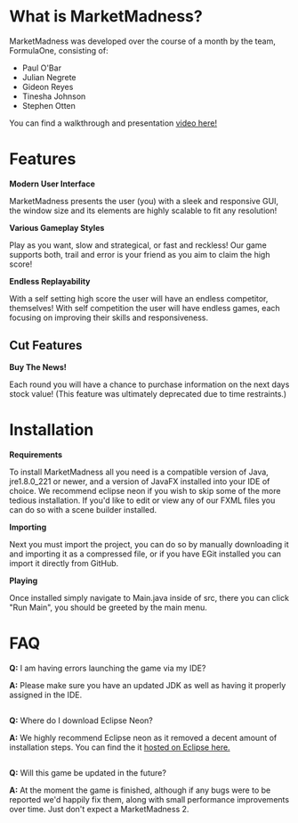 # What is MarketMadness?

MarketMadness was developed over the course of a month by the team, FormulaOne, consisting of:
- Paul O'Bar 
- Julian Negrete 
- Gideon Reyes
- Tinesha Johnson
- Stephen Otten

You can find a walkthrough and presentation [video here!](https://www.youtube.com/watch?v=1c-wKp5lYOU&t=3s)

# Features

**Modern User Interface** 

MarketMadness presents the user (you) with a sleek and responsive GUI, the window size and its elements are highly scalable to fit any resolution!

**Various Gameplay Styles** 

Play as you want, slow and strategical, or fast and reckless! Our game supports both, trail and error is your friend as you aim to claim the high score!


**Endless Replayability** 

With a self setting high score the user will have an endless competitor, themselves! With self competition the user will have endless games, each focusing on improving their skills and responsiveness.

## Cut Features

**Buy The News!** 

Each round you will have a chance to purchase information on the next days stock value! (This feature was ultimately deprecated due to time restraints.)


# Installation
**Requirements**

To install MarketMadness all you need is a compatible version of Java, jre1.8.0_221 or newer, and a version of JavaFX installed into your IDE of choice. We recommend eclipse neon if you wish to skip some of the more tedious installation. If you'd like to edit or view any of our FXML files you can do so with a scene builder installed. 

**Importing** 

Next you must import the project, you can do so by manually downloading it and importing it as a compressed file, or if you have EGit installed you can import it directly from GitHub. 

**Playing** 

Once installed simply navigate to Main.java inside of src, there you can click "Run Main", you should be greeted by the main menu.




# FAQ

**Q:** I am having errors launching the game via my IDE?

**A:** Please make sure you have an updated JDK as well as having it properly assigned in the IDE.
##

**Q:** Where do I download Eclipse Neon?

**A:** We highly recommend Eclipse neon as it removed a decent amount of installation steps. You can find the it [hosted on Eclipse here.](https://www.eclipse.org/neon/)
##
**Q:** Will this game be updated in the future?

**A:** At the moment the game is finished, although if any bugs were to be reported we'd happily fix them, along with small performance improvements over time. Just don't expect a MarketMadness 2.
##
